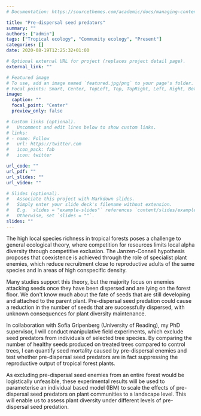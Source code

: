 ```yaml
---
# Documentation: https://sourcethemes.com/academic/docs/managing-content/

title: "Pre-dispersal seed predators"
summary: ""
authors: ["admin"]
tags: ["Tropical ecology", "Community ecology", "Present"]
categories: []
date: 2020-08-19T12:25:32+01:00

# Optional external URL for project (replaces project detail page).
external_link: ""

# Featured image
# To use, add an image named `featured.jpg/png` to your page's folder.
# Focal points: Smart, Center, TopLeft, Top, TopRight, Left, Right, BottomLeft, Bottom, BottomRight.
image:
  caption: ""
  focal_point: "Center"
  preview_only: false

# Custom links (optional).
#   Uncomment and edit lines below to show custom links.
# links:
# - name: Follow
#   url: https://twitter.com
#   icon_pack: fab
#   icon: twitter

url_code: ""
url_pdf: ""
url_slides: ""
url_video: ""

# Slides (optional).
#   Associate this project with Markdown slides.
#   Simply enter your slide deck's filename without extension.
#   E.g. `slides = "example-slides"` references `content/slides/example-slides.md`.
#   Otherwise, set `slides = ""`.
slides: ""
---
```


The high local species richness in tropical forests poses a challenge to general ecological theory, where competition for resources limits local alpha diversity through competitive exclusion. The Janzen-Connell hypothesis proposes that coexistence is achieved through the role of specialist plant enemies, which reduce recruitment close to reproductive adults of the same species and in areas of high conspecific density.

Many studies support this theory, but the majority focus on enemies attacking seeds once they have been dispersed and are lying on the forest floor. We don't know much about the fate of seeds that are still developing and attached to the parent plant. Pre-dispersal seed predation could cause a reduction in the number of seeds that are successfully dispersed, with unknown consequences for plant diversity maintenance. 

In collaboration with Sofia Gripenberg (University of Reading), my PhD supervisor, I will conduct manipulative field experiments, which exclude seed predators from individuals of selected tree species. By comparing the number of healthy seeds produced on treated trees compared to control trees, I can quantify seed mortality caused by pre-dispersal enemies and test whether pre-dispersal seed predators are in fact suppressing the reproductive output of tropical forest plants.

As excluding pre-dispersal seed enemies from an entire forest would be logistically unfeasible, these experimental results will be used to parameterise an individual based model (IBM) to scale the effects of pre-dispersal seed predators on plant communities to a landscape level. This will enable us to assess plant diversity under different levels of pre-dispersal seed predation.
